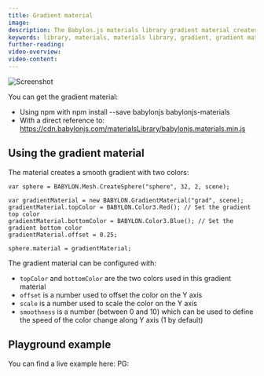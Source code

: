 ```yaml
---
title: Gradient material
image:
description: The Babylon.js materials library gradient material creates a smooth gradient with two colors.
keywords: library, materials, materials library, gradient, gradient material
further-reading:
video-overview:
video-content:
---
```


![Screenshot](/img/extensions/materials/gradient.jpg)

You can get the gradient material:

- Using npm with npm install --save babylonjs babylonjs-materials
- With a direct reference to: https://cdn.babylonjs.com/materialsLibrary/babylonjs.materials.min.js

## Using the gradient material

The material creates a smooth gradient with two colors:

```
var sphere = BABYLON.Mesh.CreateSphere("sphere", 32, 2, scene);

var gradientMaterial = new BABYLON.GradientMaterial("grad", scene);
gradientMaterial.topColor = BABYLON.Color3.Red(); // Set the gradient top color
gradientMaterial.bottomColor = BABYLON.Color3.Blue(); // Set the gradient bottom color
gradientMaterial.offset = 0.25;

sphere.material = gradientMaterial;
```

The gradient material can be configured with:

- `topColor` and `bottomColor` are the two colors used in this gradient material
- `offset` is a number used to offset the color on the Y axis
- `scale` is a number used to scale the color on the Y axis
- `smoothness` is a number (between 0 and 10) which can be used to define the speed of the color change along Y axis (1 by default)

## Playground example

You can find a live example here: PG: <Playground id="#2IFRKC#63" title="Gradient Material" description="Example of gradient material"/>
